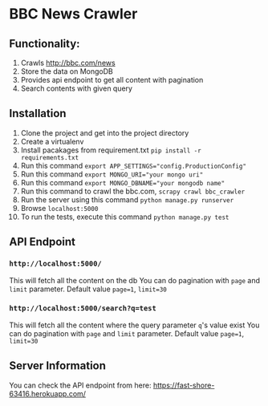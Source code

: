 # BBC News Crawler

## Functionality:
1. Crawls http://bbc.com/news
2. Store the data on MongoDB
3. Provides api endpoint to get all content with pagination
4. Search contents with given query

## Installation
1. Clone the project and get into the project directory
2. Create a virtualenv
3. Install pacakages from requirement.txt `pip install -r requirements.txt`
4. Run this command `export APP_SETTINGS="config.ProductionConfig"`
5. Run this command `export MONGO_URI="your mongo uri"`
6. Run this command `export MONGO_DBNAME="your mongodb name"`
7. Run this command to crawl the bbc.com, `scrapy crawl bbc_crawler`
8. Run the server using this command `python manage.py runserver`
9. Browse `localhost:5000`
10. To run the tests, execute this command `python manage.py test`

## API Endpoint

### `http://localhost:5000/`
This will fetch all the content on the db
You can do pagination with `page` and `limit` parameter.
Default value `page=1`, `limit=30`

### `http://localhost:5000/search?q=test`
This will fetch all the content where the query parameter `q`'s value exist
You can do pagination with `page` and `limit` parameter.
Default value `page=1`, `limit=30`

## Server Information
You can check the API endpoint from here: https://fast-shore-63416.herokuapp.com/
